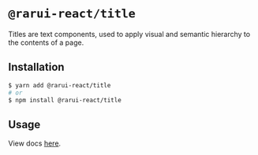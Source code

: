 # `@rarui-react/title`

Titles are text components, used to apply visual and semantic hierarchy to the contents of a page.

## Installation

```sh
$ yarn add @rarui-react/title
# or
$ npm install @rarui-react/title
```

## Usage

View docs [here]().
